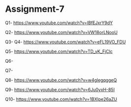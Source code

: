 # Assignment-7

Q1- https://www.youtube.com/watch?v=IBfEJxrY9dY

Q2- https://www.youtube.com/watch?v=VW18orLNooU

Q3-
Q4- https://www.youtube.com/watch?v=eFL19VO_FDU

Q5- https://www.youtube.com/watch?v=TD_vK_FjClc

Q6-

Q7-

Q8- https://www.youtube.com/watch?v=w4glegqggeQ

Q9- https://www.youtube.com/watch?v=6Ju0yxH-85I

Q10- https://www.youtube.com/watch?v=1BXlpe26aZU
